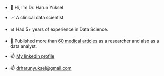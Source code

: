 - 👋 Hi, I’m Dr. Harun Yüksel
  
- 📈 A clinical data scientist
- 📊 Had 5+ years of experience in Data Science.
  
- 📜 Published more than [60 medical articles](https://pubmed.ncbi.nlm.nih.gov/?term=yuksel%2C+harun) as a researcher and also as a data analyst.
  
-  📫 [My linkedin profile](https://www.linkedin.com/in/harun-yuksel/)
-  📫 drharunyuksel@gmail.com
